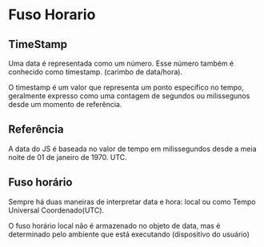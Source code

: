 # Fuso Horario

## TimeStamp 

Uma data é representada como um número. Esse número também é conhecido como timestamp. (carimbo de data/hora).

O timestamp é um valor que representa um ponto específico no tempo, geralmente expresso como uma contagem de segundos ou milissegunos desde um momento de referência.

## Referência

A data do JS é baseada no valor de tempo em milissegundos desde a meia noite de 01 de janeiro de 1970. UTC.

## Fuso horário

Sempre há duas maneiras de interpretar data e hora: local ou como Tempo Universal Coordenado(UTC).

O fuso horário local não é armazenado no objeto de data, mas é determinado pelo ambiente que está executando (dispositivo do usuário)